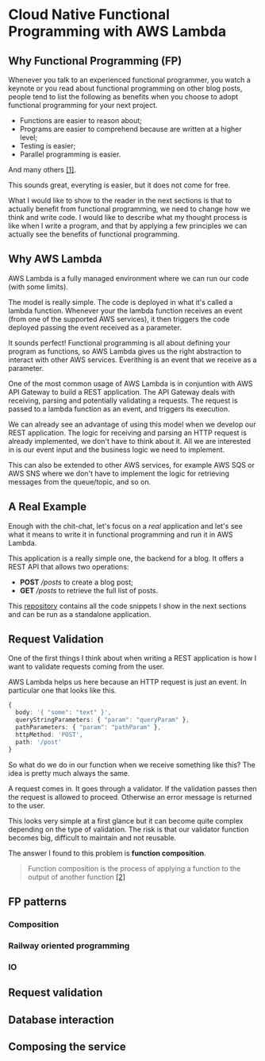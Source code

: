 # Cloud Native Functional Programming with AWS Lambda

## Why Functional Programming (FP)
Whenever you talk to an experienced functional programmer, you watch a keynote or you read about functional programming on other blog posts, 
people tend to list the following as benefits when you choose to adopt functional programming for your next project. 

- Functions are easier to reason about;
- Programs are easier to comprehend because are written at a higher level;
- Testing is easier;
- Parallel programming is easier.
  
And many others [[1]](https://alvinalexander.com/scala/fp-book/benefits-of-functional-programming).

This sounds great, everyting is easier, but it does not come for free.

What I would like to show to the reader in the next sections is that to actually benefit from functional programming, we need to change how we think and write code.
I would like to describe what my thought process is like when I write a program, and that by applying a few principles we can actually see the benefits of functional programming.


## Why AWS Lambda
AWS Lambda is a fully managed environment where we can run our code (with some limits). 

The model is really simple. The code is deployed in what it's called a lambda function. Whenever your the lambda function receives an event (from one of the supported AWS services), it then triggers the code deployed passing the event received as a parameter.

It sounds perfect! Functional programming is all about defining your program as functions, so AWS Lambda gives us the right abstraction to interact with other AWS services. Everithing is an event that we receive as a parameter.

One of the most common usage of AWS Lambda is in conjuntion with AWS API Gateway to build a REST application. The API Gateway deals with receiving, parsing and potentially validating a requests. The request is passed to a lambda function as an event, and triggers its execution.

We can already see an advantage of using this model when we develop our REST application. The logic for receiving and parsing an HTTP request is already implemented, we don't have to think about it. All we are interested in is our event input and the business logic we need to implement.

This can also be extended to other AWS services, for example AWS SQS or AWS SNS where we don't have to implement the logic for retrieving messages from the queue/topic, and so on.

## A Real Example
Enough with the chit-chat, let's focus on a _real_ application and let's see what it means to write it in functional programming and run it in AWS Lambda.

This application is a really simple one, the backend for a blog. It offers a REST API that allows two operations:

- __POST__ _/posts_ to create a blog post;
- __GET__ _/posts_ to retrieve the full list of posts.

This [repository]() contains all the code snippets I show in the next sections and can be run as a standalone application.

## Request Validation
One of the first things I think about when writing a REST application is how I want to validate requests coming from the user.

AWS Lambda helps us here because an HTTP request is just an event. In particular one that looks like this.

```typescript
{
  body: '{ "some": "text" }',
  queryStringParameters: { "param": "queryParam" },
  pathParameters: { "param": "pathParam" },
  httpMethod: 'POST',
  path: '/post'
}
```

So what do we do in our function when we receive something like this? The idea is pretty much always the same.

A request comes in. It goes through a validator. If the validation passes then the request is allowed to proceed. Otherwise an error message is returned to the user.

This looks very simple at a first glance but it can become quite complex depending on the type of validation. The risk is that our validator function becomes big, difficult to maintain and not reusable.

The answer I found to this problem is __function composition__.

> Function composition is the process of applying a function to the output of another function [[2]](https://medium.com/@gigobyte/implementing-the-function-composition-operator-in-javascript-e2c4f1847d6a)



## FP patterns
### Composition
### Railway oriented programming
### IO

## Request validation

## Database interaction

## Composing the service